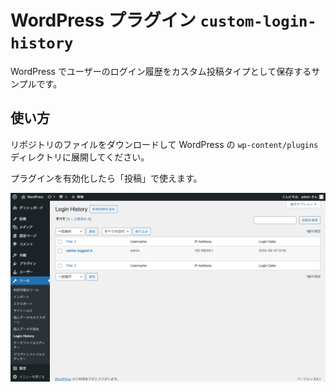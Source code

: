 # WordPress プラグイン `custom-login-history`

WordPress でユーザーのログイン履歴をカスタム投稿タイプとして保存するサンプルです。

## 使い方

リポジトリのファイルをダウンロードして WordPress の `wp-content/plugins` ディレクトリに展開してください。

プラグインを有効化したら「投稿」で使えます。

![スクリーンショット](assets/screenshot.png)
